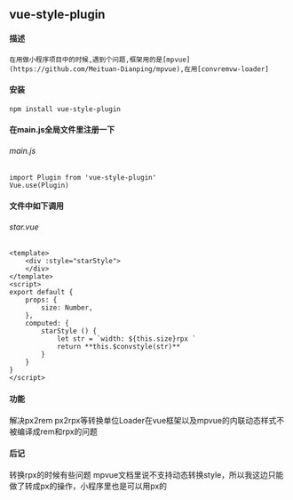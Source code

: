 ## vue-style-plugin
#### 描述
    在用做小程序项目中的时候,遇到个问题,框架用的是[mpvue](https://github.com/Meituan-Dianping/mpvue),在用[convremvw-loader]
#### 安装
```
npm install vue-style-plugin
```
#### 在main.js全局文件里注册一下
###### *main.js*
```
import Plugin from 'vue-style-plugin'
Vue.use(Plugin)
```
#### 文件中如下调用
###### *star.vue*
```
<template>
	<div :style="starStyle">
    </div>
</template>
<script>
export default {
    props: {
        size: Number,
    },
    computed: {
        starStyle () {
            let str = `width: ${this.size}rpx `
            return **this.$convstyle(str)**
        }
    }
}
</script>
```
#### 功能
解决px2rem px2rpx等转换单位Loader在vue框架以及mpvue的内联动态样式不被编译成rem和rpx的问题
#### 后记
转换rpx的时候有些问题 mpvue文档里说不支持动态转换style，所以我这边只能做了转成px的操作，小程序里也是可以用px的
